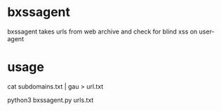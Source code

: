 # bxssagent
bxssagent takes urls from web archive and check for blind xss on user-agent

# usage

cat subdomains.txt | gau > url.txt

python3 bxssagent.py urls.txt
